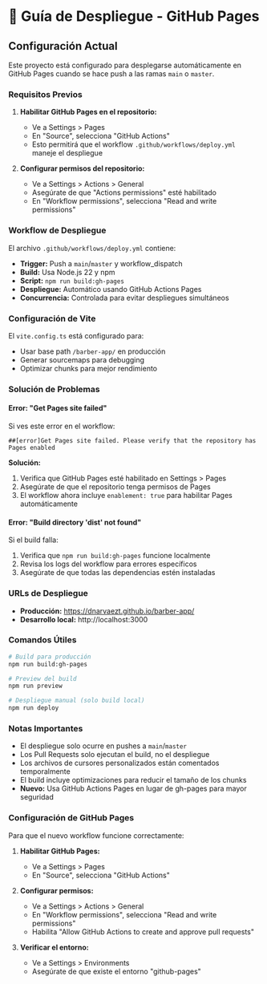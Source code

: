 # 🚀 Guía de Despliegue - GitHub Pages

## Configuración Actual

Este proyecto está configurado para desplegarse automáticamente en GitHub Pages cuando se hace push a las ramas `main` o `master`.

### Requisitos Previos

1. **Habilitar GitHub Pages en el repositorio:**
   - Ve a Settings > Pages
   - En "Source", selecciona "GitHub Actions"
   - Esto permitirá que el workflow `.github/workflows/deploy.yml` maneje el despliegue

2. **Configurar permisos del repositorio:**
   - Ve a Settings > Actions > General
   - Asegúrate de que "Actions permissions" esté habilitado
   - En "Workflow permissions", selecciona "Read and write permissions"

### Workflow de Despliegue

El archivo `.github/workflows/deploy.yml` contiene:

- **Trigger:** Push a `main`/`master` y workflow_dispatch
- **Build:** Usa Node.js 22 y npm
- **Script:** `npm run build:gh-pages`
- **Despliegue:** Automático usando GitHub Actions Pages
- **Concurrencia:** Controlada para evitar despliegues simultáneos

### Configuración de Vite

El `vite.config.ts` está configurado para:

- Usar base path `/barber-app/` en producción
- Generar sourcemaps para debugging
- Optimizar chunks para mejor rendimiento

### Solución de Problemas

#### Error: "Get Pages site failed"

Si ves este error en el workflow:

```
##[error]Get Pages site failed. Please verify that the repository has Pages enabled
```

**Solución:**

1. Verifica que GitHub Pages esté habilitado en Settings > Pages
2. Asegúrate de que el repositorio tenga permisos de Pages
3. El workflow ahora incluye `enablement: true` para habilitar Pages automáticamente

#### Error: "Build directory 'dist' not found"

Si el build falla:

1. Verifica que `npm run build:gh-pages` funcione localmente
2. Revisa los logs del workflow para errores específicos
3. Asegúrate de que todas las dependencias estén instaladas

### URLs de Despliegue

- **Producción:** https://dnarvaezt.github.io/barber-app/
- **Desarrollo local:** http://localhost:3000

### Comandos Útiles

```bash
# Build para producción
npm run build:gh-pages

# Preview del build
npm run preview

# Despliegue manual (solo build local)
npm run deploy
```

### Notas Importantes

- El despliegue solo ocurre en pushes a `main`/`master`
- Los Pull Requests solo ejecutan el build, no el despliegue
- Los archivos de cursores personalizados están comentados temporalmente
- El build incluye optimizaciones para reducir el tamaño de los chunks
- **Nuevo:** Usa GitHub Actions Pages en lugar de gh-pages para mayor seguridad

### Configuración de GitHub Pages

Para que el nuevo workflow funcione correctamente:

1. **Habilitar GitHub Pages:**
   - Ve a Settings > Pages
   - En "Source", selecciona "GitHub Actions"

2. **Configurar permisos:**
   - Ve a Settings > Actions > General
   - En "Workflow permissions", selecciona "Read and write permissions"
   - Habilita "Allow GitHub Actions to create and approve pull requests"

3. **Verificar el entorno:**
   - Ve a Settings > Environments
   - Asegúrate de que existe el entorno "github-pages"
